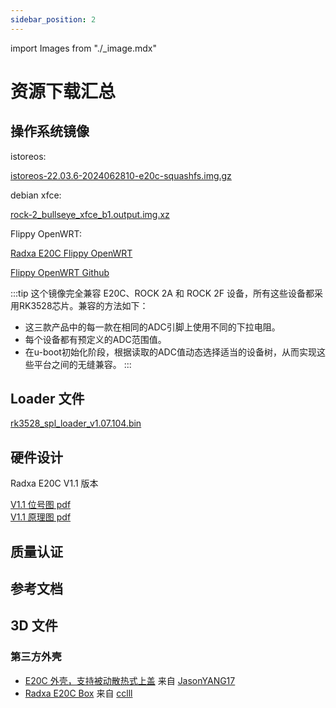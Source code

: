 ```yaml
---
sidebar_position: 2
---
```


import Images from "./\_image.mdx"

# 资源下载汇总

## 操作系统镜像

istoreos:

[istoreos-22.03.6-2024062810-e20c-squashfs.img.gz](https://dl.radxa.com/rock2/images/istoreos/istoreos-22.03.6-2024062810-e20c-squashfs.img.gz)

debian xfce:

[rock-2_bullseye_xfce_b1.output.img.xz](https://github.com/radxa-build/rock-2/releases/download/b1/rock-2_bullseye_xfce_b1.output.img.xz)

Flippy OpenWRT:

[Radxa E20C Flippy OpenWRT](https://dl.radxa.com/e/e20c/image/openwrt_rk3528_e20c_R24.07.07_k5.10.160-rk35xx-flippy-2407a.7z)

[Flippy OpenWRT Github](https://github.com/unifreq/openwrt_packit)

:::tip
这个镜像完全兼容 E20C、ROCK 2A 和 ROCK 2F 设备，所有这些设备都采用RK3528芯片。兼容的方法如下：

- 这三款产品中的每一款在相同的ADC引脚上使用不同的下拉电阻。
- 每个设备都有预定义的ADC范围值。
- 在u-boot初始化阶段，根据读取的ADC值动态选择适当的设备树，从而实现这些平台之间的无缝兼容。
  :::

## Loader 文件

[rk3528_spl_loader_v1.07.104.bin](https://dl.radxa.com/rock2/images/loader/rk3528_spl_loader_v1.07.104.bin)

## 硬件设计

Radxa E20C V1.1 版本

[V1.1 位号图 pdf](https://dl.radxa.com/e/e20c/v1.10/radxa_e20c_v1100_Components_Placement_map.pdf)  
[V1.1 原理图 pdf](https://dl.radxa.com/e/e20c/v1.10/radxa_e20c_v1100_schematic.pdf)

## 质量认证

## 参考文档

## 3D 文件

### 第三方外壳

- [E20C 外壳，支持被动散热式上盖](https://makerworld.com/en/models/519794#profileId-436182) 来自 [JasonYANG17](https://makerworld.com/en/@Jasonyang170)
- [Radxa E20C Box](https://www.printables.com/model/931601-radxa-e20c-box) 来自 [cclll](https://www.printables.com/@cclll_947574)
